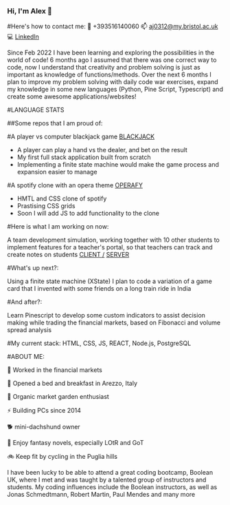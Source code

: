 ### **Hi, I'm Alex** 👋 

#Here's how to contact me: 💬 +393516140060   📫 aj0312@my.bristol.ac.uk   :computer: [LinkedIn](https://www.linkedin.com/in/alex-90-jennings/)

Since Feb 2022 I have been learning and exploring the possibilities in the world of code! 6 months ago I assumed that there was one correct way to code, now I understand that creativity and problem solving is just as important as knowledge of functions/methods. Over the next 6 months I plan to improve my problem solving with daily code war exercises, expand my knowledge in some new languages (Python, Pine Script, Typescript) and create some awesome applications/websites!

#LANGUAGE STATS

##Some repos that I am proud of:

#A player vs computer blackjack game [BLACKJACK](https://github.com/Alex90Jennings/react-blackjack)
   - A player can play a hand vs the dealer, and bet on the result
   - My first full stack application built from scratch
   - Implementing a finite state machine would make the game process and expansion easier to manage

#A spotify clone with an opera theme [OPERAFY](https://github.com/Alex90Jennings/boolean-uk-html-spotify)
   - HMTL and CSS clone of spotify
   - Prastising CSS grids
   - Soon I will add JS to add functionality to the clone


#Here is what I am working on now:

A team development simulation, working together with 10 other students to implement features for a teacher's portal, so that teachers can track and create notes on students [CLIENT /](https://github.com/Alex90Jennings/team-dev-client-c5) [SERVER](https://github.com/Alex90Jennings/team-dev-server-c5)

#What's up next?:

Using a finite state machine (XState) I plan to code a variation of a game card that I invented with some friends on a long train ride in India

#And after?:

Learn Pinescript to develop some custom indicators to assist decision making while trading the financial markets, based on Fibonacci and volume spread analysis


#My current stack:
HTML, CSS, JS, REACT, Node.js, PostgreSQL


#ABOUT ME:

:construction_worker: Worked in the financial markets

:house_with_garden: Opened a bed and breakfast in Arezzo, Italy

🌱 Organic market garden enthusiast

⚡ Building PCs since 2014

:dog2: mini-dachshund owner

:dragon: Enjoy fantasy novels, especially LOtR and GoT

:bike: Keep fit by cycling in the Puglia hills


I have been lucky to be able to attend a great coding bootcamp, Boolean UK, where I met and was taught by a talented group of instructors and students. My coding influences include the Boolean instructors, as well as Jonas Schmedtmann, Robert Martin, Paul Mendes and many more

<!--
**Alex90Jennings/Alex90Jennings** is a ✨ _special_ ✨ repository because its `README.md` (this file) appears on your GitHub profile.

Here are some ideas to get you started:

- 🔭 I’m currently working on ...
- 🌱 I’m currently learning ...
- 👯 I’m looking to collaborate on ...
- 🤔 I’m looking for help with ...
- 💬 Ask me about ...
- 📫 How to reach me: ...
- 😄 Pronouns: ...
- ⚡ Fun fact: ...
-->
